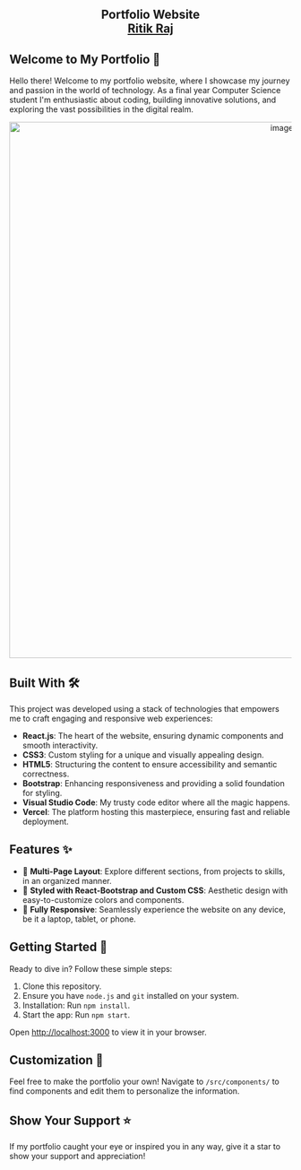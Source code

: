<h2 align="center">
  Portfolio Website<br/>
  <a href="https://portfolio-ritik.vercel.app/" target="_blank">Ritik Raj</a>
</h2>
<!-- <p align="center">
  <img width="959" alt="image" src="https://github.com/ritik2358/Portfolio-Ritik/assets/98156555/242f260b-1c01-469e-945c-74000104629a">
</p>-->

<!--<h3 align="center">
    🔹
    <a href="https://github.com/ritik2358/Portfolio-Ritik/issues">Report Bug</a> &nbsp; &nbsp;
    🔹
    <a href="https://github.com/ritik2358/Portfolio-Ritik/issues">Request Feature</a>
</h3> -->

## Welcome to My Portfolio 🚀

Hello there! Welcome to my portfolio website, where I showcase my journey and passion in the world of technology. As a final year Computer Science student I'm enthusiastic about coding, building innovative solutions, and exploring the vast possibilities in the digital realm.

<div align="center">
   <img width="957" alt="image" src="https://github.com/ritik2358/Portfolio-Ritik/assets/98156555/d5cc30a8-579b-47c4-982c-519514b2136c">
</div>

## Built With 🛠️

This project was developed using a stack of technologies that empowers me to craft engaging and responsive web experiences:

- **React.js**: The heart of the website, ensuring dynamic components and smooth interactivity.
- **CSS3**: Custom styling for a unique and visually appealing design.
- **HTML5**: Structuring the content to ensure accessibility and semantic correctness.
- **Bootstrap**: Enhancing responsiveness and providing a solid foundation for styling.
- **Visual Studio Code**: My trusty code editor where all the magic happens.
- **Vercel**: The platform hosting this masterpiece, ensuring fast and reliable deployment.

## Features ✨

- 📖 **Multi-Page Layout**: Explore different sections, from projects to skills, in an organized manner.
- 🎨 **Styled with React-Bootstrap and Custom CSS**: Aesthetic design with easy-to-customize colors and components.
- 📱 **Fully Responsive**: Seamlessly experience the website on any device, be it a laptop, tablet, or phone.

## Getting Started 🚀

Ready to dive in? Follow these simple steps:

1. Clone this repository.
2. Ensure you have `node.js` and `git` installed on your system.
3. Installation: Run `npm install`.
4. Start the app: Run `npm start`.

Open [http://localhost:3000](http://localhost:3000) to view it in your browser.

## Customization 🎨

Feel free to make the portfolio your own! Navigate to `/src/components/` to find components and edit them to personalize the information.

## Show Your Support ⭐

If my portfolio caught your eye or inspired you in any way, give it a star to show your support and appreciation!

<!--<a href="https://www.buymeacoffee.com/ritik2358" target="_blank"><img src="https://cdn.buymeacoffee.com/buttons/v2/default-violet.png" alt="Buy Me A Coffee" height="60px" width="217px"></a>-->
